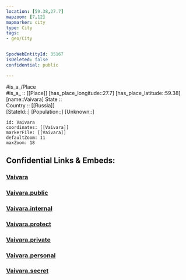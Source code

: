 ```yaml
---
location: [59.38,27.7] 
mapzoom: [7,12] 
mapmarker: city 
type: City
tags:
- geo/City


SpocWebEntityId: 35167
isDeleted: false
confidential: public

---
```

#is_a_/Place  
#is_a_ :: [[Place]] 
[has_place_longitude::27.7] 
[has_place_latitude::59.38] 
[name::Vaivara] 
State ::  
Country :: [[Russia]]  
[StateId::] 
[Population::] 
[Unknown::] 


```leaflet
id: Vaivara
coordinates: [[Vaivara]] 
markerFile: [[Vaivara]] 
defaultZoom: 11 
maxZoom: 18
```


## Confidential Links & Embeds: 

### [Vaivara](/_Standards/Earth/Continent/Europe/Europe~North/Estonia/Counties~Estonia/Ida-Viru/City/Vaivara.md) 

### [Vaivara.public](/_public/Earth/Continent/Europe/Europe~North/Estonia/Counties~Estonia/Ida-Viru/City/Vaivara.public.md) 

### [Vaivara.internal](/_internal/Earth/Continent/Europe/Europe~North/Estonia/Counties~Estonia/Ida-Viru/City/Vaivara.internal.md) 

### [Vaivara.protect](/_protect/Earth/Continent/Europe/Europe~North/Estonia/Counties~Estonia/Ida-Viru/City/Vaivara.protect.md) 

### [Vaivara.private](/_private/Earth/Continent/Europe/Europe~North/Estonia/Counties~Estonia/Ida-Viru/City/Vaivara.private.md) 

### [Vaivara.personal](/_personal/Earth/Continent/Europe/Europe~North/Estonia/Counties~Estonia/Ida-Viru/City/Vaivara.personal.md) 

### [Vaivara.secret](/_secret/Earth/Continent/Europe/Europe~North/Estonia/Counties~Estonia/Ida-Viru/City/Vaivara.secret.md)

